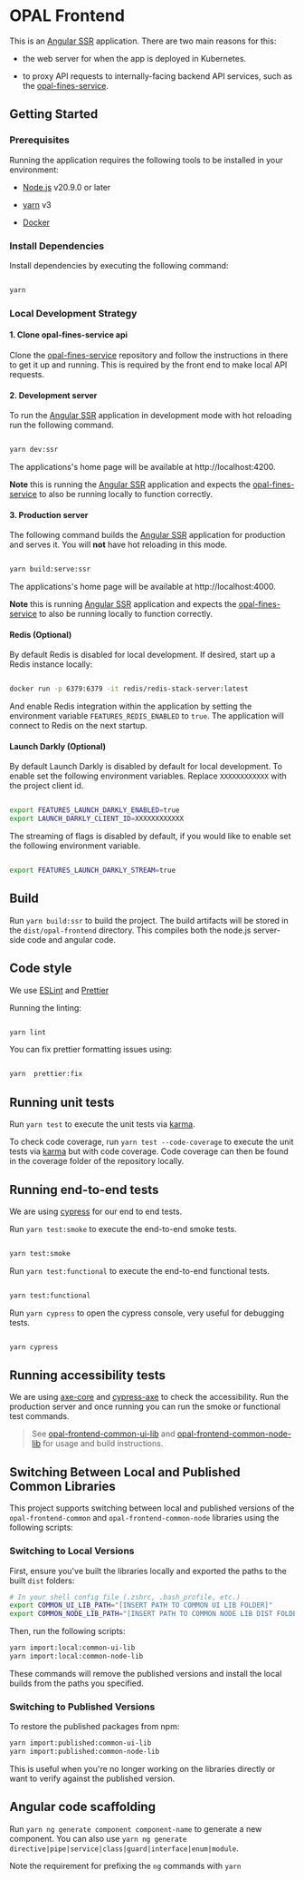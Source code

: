 # OPAL Frontend

This is an [Angular SSR](https://angular.dev/guide/ssr) application. There are two main reasons for this:

- the web server for when the app is deployed in Kubernetes.

- to proxy API requests to internally-facing backend API services, such as the [opal-fines-service](https://github.com/hmcts/opal-fines-service).

## Getting Started

### Prerequisites

Running the application requires the following tools to be installed in your environment:

- [Node.js](https://nodejs.org/) v20.9.0 or later

- [yarn](https://yarnpkg.com/) v3

- [Docker](https://www.docker.com)

### Install Dependencies

Install dependencies by executing the following command:

```bash

yarn

```

### Local Development Strategy

#### 1. Clone opal-fines-service api

Clone the [opal-fines-service](https://github.com/hmcts/opal-fines-service) repository and follow the instructions in there to get it up and running. This is required by the front end to make local API requests.

#### 2. Development server

To run the [Angular SSR](https://angular.dev/guide/ssr) application in development mode with hot reloading run the following command.

```bash

yarn dev:ssr

```

The applications's home page will be available at http://localhost:4200.

**Note** this is running the [Angular SSR](https://angular.dev/guide/ssr) application and expects the [opal-fines-service](https://github.com/hmcts/opal-fines-service) to also be running locally to function correctly.

#### 3. Production server

The following command builds the [Angular SSR](https://angular.dev/guide/ssr) application for production and serves it. You will **not** have hot reloading in this mode.

```bash

yarn build:serve:ssr

```

The applications's home page will be available at http://localhost:4000.

**Note** this is running [Angular SSR](https://angular.dev/guide/ssr) application and expects the [opal-fines-service](https://github.com/hmcts/opal-fines-service) to also be running locally to function correctly.

#### Redis (Optional)

By default Redis is disabled for local development. If desired, start up a Redis instance locally:

```bash

docker run -p 6379:6379 -it redis/redis-stack-server:latest

```

And enable Redis integration within the application by setting the environment variable `FEATURES_REDIS_ENABLED` to `true`. The application will connect to Redis on the next startup.

#### Launch Darkly (Optional)

By default Launch Darkly is disabled by default for local development. To enable set the following environment variables. Replace `XXXXXXXXXXXX` with the project client id.

```bash

export FEATURES_LAUNCH_DARKLY_ENABLED=true
export LAUNCH_DARKLY_CLIENT_ID=XXXXXXXXXXXX

```

The streaming of flags is disabled by default, if you would like to enable set the following environment variable.

```bash

export FEATURES_LAUNCH_DARKLY_STREAM=true

```

## Build

Run `yarn build:ssr` to build the project. The build artifacts will be stored in the `dist/opal-frontend` directory. This compiles both the node.js server-side code and angular code.

## Code style

We use [ESLint](https://github.com/typescript-eslint/typescript-eslint) and [Prettier](https://prettier.io/)

Running the linting:

```bash

yarn lint

```

You can fix prettier formatting issues using:

```bash

yarn  prettier:fix

```

## Running unit tests

Run `yarn test` to execute the unit tests via [karma](https://karma-runner.github.io/latest/index.html).

To check code coverage, run `yarn test --code-coverage` to execute the unit tests via [karma](https://karma-runner.github.io/latest/index.html) but with code coverage.
Code coverage can then be found in the coverage folder of the repository locally.

## Running end-to-end tests

We are using [cypress](https://www.cypress.io/) for our end to end tests.

Run `yarn test:smoke` to execute the end-to-end smoke tests.

```bash

yarn test:smoke

```

Run `yarn test:functional` to execute the end-to-end functional tests.

```bash

yarn test:functional

```

Run `yarn cypress` to open the cypress console, very useful for debugging tests.

```bash

yarn cypress

```

## Running accessibility tests

We are using [axe-core](https://github.com/dequelabs/axe-core) and [cypress-axe](https://github.com/component-driven/cypress-axe) to check the accessibility.
Run the production server and once running you can run the smoke or functional test commands.

> See [opal-frontend-common-ui-lib](https://github.com/hmcts/opal-frontend-common-ui-lib) and [opal-frontend-common-node-lib](https://github.com/hmcts/opal-frontend-common-node-lib) for usage and build instructions.
## Switching Between Local and Published Common Libraries
This project supports switching between local and published versions of the `opal-frontend-common` and `opal-frontend-common-node` libraries using the following scripts:

### Switching to Local Versions

First, ensure you've built the libraries locally and exported the paths to the built `dist` folders:

```bash
# In your shell config file (.zshrc, .bash_profile, etc.)
export COMMON_UI_LIB_PATH="[INSERT PATH TO COMMON UI LIB FOLDER]"
export COMMON_NODE_LIB_PATH="[INSERT PATH TO COMMON NODE LIB DIST FOLDER]"
```

Then, run the following scripts:

```bash
yarn import:local:common-ui-lib
yarn import:local:common-node-lib
```

These commands will remove the published versions and install the local builds from the paths you specified.

### Switching to Published Versions

To restore the published packages from npm:

```bash
yarn import:published:common-ui-lib
yarn import:published:common-node-lib
```

This is useful when you're no longer working on the libraries directly or want to verify against the published version.

## Angular code scaffolding

Run `yarn ng generate component component-name` to generate a new component. You can also use `yarn ng generate directive|pipe|service|class|guard|interface|enum|module`.

Note the requirement for prefixing the `ng` commands with `yarn`

